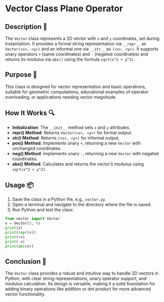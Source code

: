 # Vector Class Plane Operator

## Description 📝

The `Vector` class represents a 2D vector with `x` and `y` coordinates, set during instantiation.
It provides a formal string representation via `__repr__` as `Vector(<x>, <y>)` and an informal one via `__str__` as `(<x>, <y>)`.
It supports unary operators `+` (same coordinates) and `-` (negated coordinates) and returns its modulus via `abs()` using the formula `sqrt(x^2 + y^2)`.

## Purpose 🎯

This class is designed for vector representation and basic operations, suitable for geometric computations, educational examples of operator overloading, or applications needing vector magnitude.

## How It Works 🔍

-   **Initialization**: The `__init__` method sets `x` and `y` attributes.
-   ****repr**() Method**: Returns `Vector(<x>, <y>)` for formal output.
-   ****str**() Method**: Returns `(<x>, <y>)` for informal output.
-   ****pos**() Method**: Implements unary `+`, returning a new `Vector` with unchanged coordinates.
-   ****neg**() Method**: Implements unary `-`, returning a new `Vector` with negated coordinates.
-   ****abs**() Method**: Calculates and returns the vector’s modulus using `sqrt(x^2 + y^2)`.

## Usage 📦

1. Save the class in a Python file, e.g., `vector.py`.
2. Open a terminal and navigate to the directory where the file is saved.
3. Run Python and test the class:

```python
from vector import Vector
v = Vector(3, 4)
print(v)
print(repr(v))
print(+v)
print(-v)
print(abs(v))
```

## Conclusion 🚀

The `Vector` class provides a robust and intuitive way to handle 2D vectors in Python, with clear string representations, unary operator support, and modulus calculation.
Its design is versatile, making it a solid foundation for adding binary operations like addition or dot product for more advanced vector functionality.
